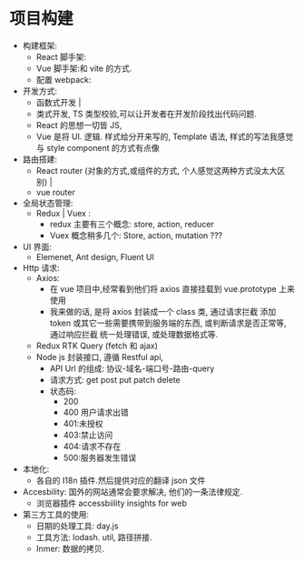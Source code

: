 # 项目构建

-   构建框架:
    -   React 脚手架:
    -   Vue 脚手架:和 vite 的方式.
    -   配置 webpack:
-   开发方式:
    -   函数式开发 |
    -   类式开发, TS 类型校验,可以让开发者在开发阶段找出代码问题.
    -   React 的思想一切皆 JS,
    -   Vue 是将 UI. 逻辑. 样式给分开来写的, Template 语法, 样式的写法我感觉与 style component 的方式有点像
-   路由搭建:
    -   React router (对象的方式,或组件的方式, 个人感觉这两种方式没太大区别) |
    -   vue router
-   全局状态管理:
    -   Redux | Vuex :
        -   redux 主要有三个概念: store, action, reducer
        -   Vuex 概念稍多几个: Store, action, mutation ???
-   UI 界面:
    -   Elemenet, Ant design, Fluent UI
-   Http 请求:
    -   Axios:
        -   在 vue 项目中,经常看到他们将 axios 直接挂载到 vue.prototype 上来使用
        -   我来做的话, 是将 axios 封装成一个 class 类, 通过请求拦截 添加 token 或其它一些需要携带到服务端的东西, 或判断请求是否正常等, 通过响应拦截 统一处理错误, 或处理数据格式等.
    -   Redux RTK Query (fetch 和 ajax)
    -   Node js 封装接口, 遵循 Restful api,
        -   API Url 的组成: 协议-域名-端口号-路由-query
        -   请求方式: get post put patch delete
        -   状态码:
            -   200
            -   400 用户请求出错
            -   401:未授权
            -   403:禁止访问
            -   404:请求不存在
            -   500:服务器发生错误
-   本地化:
    -   各自的 I18n 插件.然后提供对应的翻译 json 文件
-   Accesbility: 国外的网站通常会要求解决, 他们的一条法律规定.
    -   浏览器插件 accessbiility insights for web
-   第三方工具的使用:
    -   日期的处理工具: day.js
    -   工具方法: lodash. util, 路径拼接.
    -   Inmer: 数据的拷贝.
